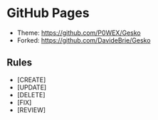 # GitHub Pages

+ Theme: https://github.com/P0WEX/Gesko
+ Forked: https://github.com/DavideBrie/Gesko

## Rules

- [CREATE]
- [UPDATE]
- [DELETE]
- [FIX]
- [REVIEW]